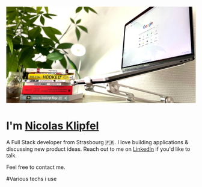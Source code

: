 ![Cover](https://github.com/Klipfel-Nicolas/Klipfel-Nicolas/blob/main/img/autodidact.jpeg)

# **I'm** [Nicolas Klipfel](https://nicolas-klipfel.fr/)

A Full Stack developer from Strasbourg 🇫🇷. I love building applications & discussing new product ideas. Reach out to me on [LinkedIn](https://www.linkedin.com/in/nicolas-klipfel/) if you'd like to talk.

Feel free to contact me.

#Various techs i use

